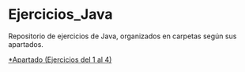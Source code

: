 # Ejercicios_Java

Repositorio de ejercicios de Java, organizados en carpetas según sus apartados.

 [*Apartado (Ejercicios del 1 al 4)](https://github.com/MarcosMoralesAragon/Ejercicios_Java/tree/main/Apartado%201)

